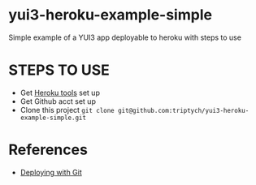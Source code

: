 yui3-heroku-example-simple
==========================

Simple example of a YUI3 app deployable to heroku with steps to use


STEPS TO USE
============
 * Get [Heroku tools](https://devcenter.heroku.com/articles/quickstart) set up 
 * Get Github acct set up
 * Clone this project `git clone git@github.com:triptych/yui3-heroku-example-simple.git`
                                                       


References
==========
 * [Deploying with Git](https://devcenter.heroku.com/articles/git)
